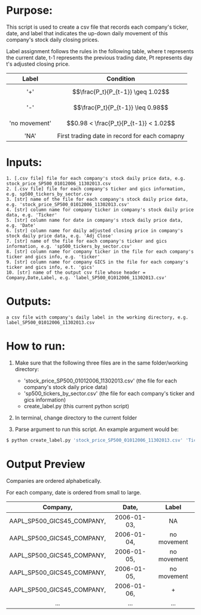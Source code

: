 # Purpose:
This script is used to create a csv file that records each company's ticker, date, and label that indicates the
up-down daily movement of this company's stock daily closing prices.

Label assignment follows the rules in the following table, where t represents the current date, t-1 represents the previous trading date, Pt represents day t's adjusted closing price. 

| Label | Condition |
|:-------------:|:-------------:| 
| '+'     | $$\frac{P_t}{P_{t-1}} \geq 1.02$$ |
| '-'     | $$\frac{P_t}{P_{t-1}} \leq 0.98$$ |   
| 'no movement' | $$0.98 < \frac{P_t}{P_{t-1}} < 1.02$$ | 
| 'NA'          | First trading date in record for each comapny |

# Inputs:
    1. [.csv file] file for each company's stock daily price data, e.g. stock_price_SP500_01012006_11302013.csv
    2. [.csv file] file for each company's ticker and gics information, e.g. sp500_tickers_by_sector.csv
    3. [str] name of the file for each company's stock daily price data, e.g. 'stock_price_SP500_01012006_11302013.csv'
    4. [str] column name for company ticker in company's stock daily price data, e.g. 'Ticker'
    5. [str] column name for date in company's stock daily price data, e.g. 'Date'
    6. [str] column name for daily adjusted closing price in company's stock daily price data, e.g. 'Adj Close'
    7. [str] name of the file for each company's ticker and gics information, e.g. 'sp500_tickers_by_sector.csv'
    8. [str] column name for company ticker in the file for each company's ticker and gics info, e.g. 'ticker'
    9. [str] column name for company GICS in the file for each company's ticker and gics info, e.t. 'gics'
    10. [str] name of the output csv file whose header =  Company,Date,Label, e.g. 'label_SP500_01012006_11302013.csv'

# Outputs:
    a csv file with company's daily label in the working directory, e.g. label_SP500_01012006_11302013.csv

# How to run:
1. Make sure that the following three files are in the same folder/working directory:
    - 'stock_price_SP500_01012006_11302013.csv' (the file for each company's stock daily price data)
    - 'sp500_tickers_by_sector.csv' (the file for each company's ticker and gics information)
    - create_label.py (this current python script)


2. In terminal, change directory to the current folder

3. Parse argument to run this script. An example argument would be:

```sh
$ python create_label.py 'stock_price_SP500_01012006_11302013.csv' 'Ticker' 'Date' 'Adj Close' 'sp500_tickers_by_sector.csv' 'ticker' 'gics' 'label_SP500_01012006_11302013.csv'
```

# Output Preview

Companies are ordered alphabetically.

For each company, date is ordered from small to large. 
 
| Company, | Date, | Label |
|:-------------:|:-------------:|:-------------:| 
| AAPL_SP500_GICS45_COMPANY, | 2006-01-03, | NA |
| AAPL_SP500_GICS45_COMPANY, | 2006-01-04, | no movement |
| AAPL_SP500_GICS45_COMPANY, | 2006-01-05, | no movement |
| AAPL_SP500_GICS45_COMPANY, | 2006-01-05, | no movement |
| AAPL_SP500_GICS45_COMPANY, | 2006-01-06, | +           |
| ... | ... | ... |


 
 
